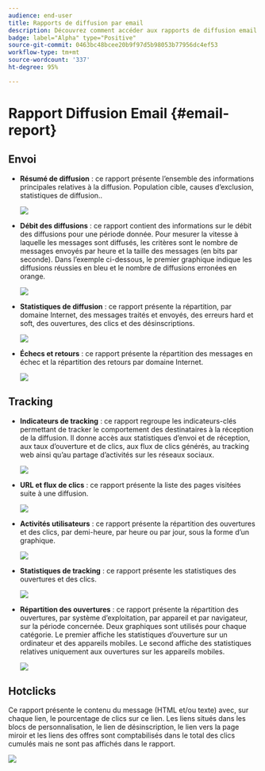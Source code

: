 ```yaml
---
audience: end-user
title: Rapports de diffusion par email
description: Découvrez comment accéder aux rapports de diffusion email et les utiliser
badge: label="Alpha" type="Positive"
source-git-commit: 0463bc48bcee20b9f97d5b98053b77956dc4ef53
workflow-type: tm+mt
source-wordcount: '337'
ht-degree: 95%

---
```


# Rapport Diffusion Email {#email-report}

## Envoi

* **Résumé de diffusion** : ce rapport présente l’ensemble des informations principales relatives à la diffusion. Population cible, causes d’exclusion, statistiques de diffusion..

  ![](assets/reporting3.png)

* **Débit des diffusions** : ce rapport contient des informations sur le débit des diffusions pour une période donnée. Pour mesurer la vitesse à laquelle les messages sont diffusés, les critères sont le nombre de messages envoyés par heure et la taille des messages (en bits par seconde). Dans l’exemple ci-dessous, le premier graphique indique les diffusions réussies en bleu et le nombre de diffusions erronées en orange.

  ![](assets/reporting3bis.png)

* **Statistiques de diffusion** : ce rapport présente la répartition, par domaine Internet, des messages traités et envoyés, des erreurs hard et soft, des ouvertures, des clics et des désinscriptions.

  ![](assets/reporting4.png)

* **Échecs et retours** : ce rapport présente la répartition des messages en échec et la répartition des retours par domaine Internet.

  ![](assets/reporting5.png)

## Tracking

* **Indicateurs de tracking** : ce rapport regroupe les indicateurs-clés permettant de tracker le comportement des destinataires à la réception de la diffusion. Il donne accès aux statistiques d’envoi et de réception, aux taux d’ouverture et de clics, aux flux de clics générés, au tracking web ainsi qu’au partage d’activités sur les réseaux sociaux.

  ![](assets/reporting6.png)

* **URL et flux de clics** : ce rapport présente la liste des pages visitées suite à une diffusion.

  ![](assets/reporting7.png)

* **Activités utilisateurs** : ce rapport présente la répartition des ouvertures et des clics, par demi-heure, par heure ou par jour, sous la forme d’un graphique.

  ![](assets/reporting8.png)

* **Statistiques de tracking** : ce rapport présente les statistiques des ouvertures et des clics.

  ![](assets/reporting9.png)

* **Répartition des ouvertures** : ce rapport présente la répartition des ouvertures, par système d’exploitation, par appareil et par navigateur, sur la période concernée. Deux graphiques sont utilisés pour chaque catégorie. Le premier affiche les statistiques d’ouverture sur un ordinateur et des appareils mobiles. Le second affiche des statistiques relatives uniquement aux ouvertures sur les appareils mobiles.

  ![](assets/reporting10.png)

## Hotclicks

Ce rapport présente le contenu du message (HTML et/ou texte) avec, sur chaque lien, le pourcentage de clics sur ce lien. Les liens situés dans les blocs de personnalisation, le lien de désinscription, le lien vers la page miroir et les liens des offres sont comptabilisés dans le total des clics cumulés mais ne sont pas affichés dans le rapport.

![](assets/reporting11.png)
